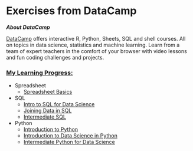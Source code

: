 # Exercises from DataCamp

__*About DataCamp*__

[DataCamp](https://www.datacamp.com) offers interactive R, Python, Sheets, SQL and shell courses. All on topics in data science, statistics and machine learning. Learn from a team of expert teachers in the comfort of your browser with video lessons and fun coding challenges and projects.

### [My Learning Progress:](https://www.datacamp.com/profile/gattoramm)
 
* Spreadsheet
  * [Spreadsheet Basics](https://www.datacamp.com/statement-of-accomplishment/course/14c50608048ff627b965ad843bf598710dbeefc1)
* SQL
  * [Intro to SQL for Data Science](https://www.datacamp.com/statement-of-accomplishment/course/0bae879c4bd051ff8edb29e3581c05db9aab578d)
  * [Joining Data in SQL](https://www.datacamp.com/statement-of-accomplishment/course/5afa9c5e62c741a004cf5f848d5b8a5c8ca84a8d)
  * [Intermediate SQL](https://www.datacamp.com/statement-of-accomplishment/course/d5fe7e9c5dfbb29806ca318976ac608433b7df03)
* Python
  * [Introduction to Python](https://www.datacamp.com/statement-of-accomplishment/course/98d00fdca366e90d1c33bb7fb54092d19c196bea)
  * [Introduction to Data Science in Python](https://www.datacamp.com/statement-of-accomplishment/course/1999fa162a2f35879bebc019e9b3206ff2b2b33b)
  * [Intermediate Python for Data Science](https://www.datacamp.com/statement-of-accomplishment/course/b9a4369a95b7267d483aef7d2c961cb0c76c8e30)

